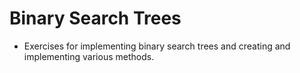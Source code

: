 # Binary Search Trees
- Exercises for implementing binary search trees and creating and implementing various methods.